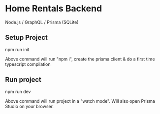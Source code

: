 <h1>Home Rentals Backend</h1>
<p>Node.js / GraphQL / Prisma (SQLite)</p>

<h2>Setup Project</h2>
<p>npm run init</p>
<span>Above command will run "npm i", create the prisma client & do a first time typescript compilation</span>

<h2>Run project</h2>
<p>npm run dev</p>
<span>Above command will run project in a "watch mode". Will also open Prisma Studio on your browser.</span>
